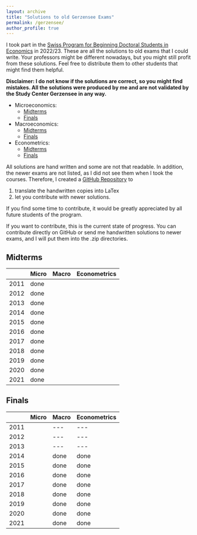 ```yaml
---
layout: archive
title: "Solutions to old Gerzensee Exams"
permalink: /gerzensee/
author_profile: true
---
```


I took part in the [Swiss Program for Beginning Doctoral Students in Economics](https://szgerzensee.ch/courses/bdp) in 2022/23.
These are all the solutions to old exams that I could write.
Your professors might be different nowadays, but you might still profit from these solutions.
Feel free to distribute them to other students that might find them helpful.

**Disclaimer:
I do not know if the solutions are correct, so you might find mistakes.
All the solutions were produced by me and are not validated by the Study Center Gerzensee in any way.**

- Microeconomics: 
    - [Midterms](/files/pdf/gerzensee/Microeconomics_Midterms.pdf)
    - [Finals](/files/zip/Micro_Finals.zip)
- Macroeconomics: 
    - [Midterms](/files/zip/Macro_Midterms.zip)
    - [Finals](/files/pdf/gerzensee/Macroeconomics_Finals.pdf)
- Econometrics: 
    - [Midterms](/files/zip/Econometrics_Midterms.zip)
    - [Finals](/files/pdf/gerzensee/Econometrics_Finals.pdf)

All solutions are hand written and some are not that readable.
In addition, the newer exams are not listed, as I did not see them when I took the courses.
Therefore, I created a [GitHub Repository](https://github.com/rodrigueztom/Gerzensee_Exams) to

1. translate the handwritten copies into LaTex
1. let you contribute with newer solutions.

If you find some time to contribute, it would be greatly appreciated by all future students of the program.

If you want to contribute, this is the current state of progress.
You can contribute directly on GitHub or send me handwritten solutions to newer exams, and I will put them into the .zip directories.

## Midterms

|      | Micro       | Macro       | Econometrics |
|------|-------------|-------------|--------------|
| 2011 | done        |             |              |
| 2012 | done        |             |              |
| 2013 | done        |             |              |
| 2014 | done        |             |              |
| 2015 | done        |             |              |
| 2016 | done        |             |              |
| 2017 | done        |             |              |
| 2018 | done        |             |              |
| 2019 | done        |             |              |
| 2020 | done        |             |              |
| 2021 | done        |             |              |

## Finals 

|      | Micro       | Macro       | Econometrics |
|------|-------------|-------------|--------------|
| 2011 |             | ---         | ---          |
| 2012 |             | ---         | ---          |
| 2013 |             | ---         | ---          |
| 2014 |             | done        | done         |
| 2015 |             | done        | done         |
| 2016 |             | done        | done         |
| 2017 |             | done        | done         |
| 2018 |             | done        | done         |
| 2019 |             | done        | done         |
| 2020 |             | done        | done         |
| 2021 |             | done        | done         |
